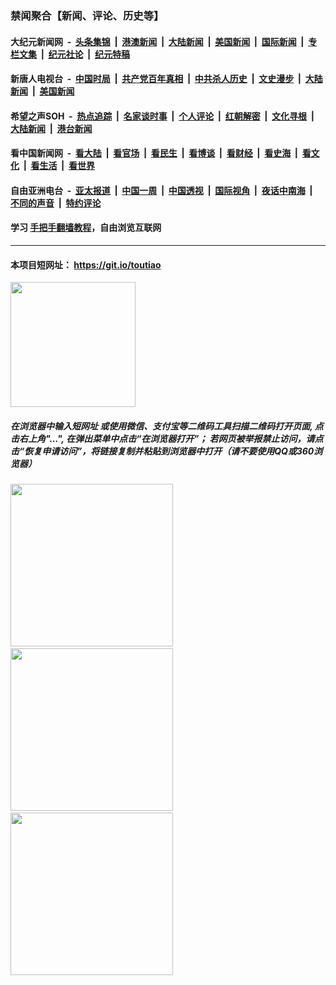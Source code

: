 ### 禁闻聚合【新闻、评论、历史等】

#### 大纪元新闻网 &nbsp;-&nbsp; [头条集锦](indexes/E头条集锦.md?t=03090731) &nbsp;|&nbsp; [港澳新闻](indexes/E港澳新闻.md?t=03090731)  &nbsp;|&nbsp; [大陆新闻](indexes/E大陆新闻.md?t=03090731) &nbsp;|&nbsp; [美国新闻](indexes/E美国新闻.md?t=03090731) &nbsp;|&nbsp; [国际新闻](indexes/E国际新闻.md?t=03090731) &nbsp;|&nbsp; [专栏文集](indexes/E专栏文集.md?t=03090731) &nbsp;|&nbsp; [纪元社论](indexes/E纪元社论.md?t=03090731) &nbsp;|&nbsp; [纪元特稿](indexes/E纪元特稿.md?t=03090731) 

#### 新唐人电视台 &nbsp;-&nbsp; [中国时局](indexes/N中国时局.md?t=03090731) &nbsp;|&nbsp; [共产党百年真相](indexes/N共产党百年真相.md?t=03090731) &nbsp;|&nbsp; [中共杀人历史](indexes/N中共杀人历史.md?t=03090731) &nbsp;|&nbsp; [文史漫步](indexes/N文史漫步.md?t=03090731) &nbsp;|&nbsp; [大陆新闻](indexes/N大陆新闻.md?t=03090731) &nbsp;|&nbsp; [美国新闻](indexes/N美国新闻.md?t=03090731)

#### 希望之声SOH &nbsp;-&nbsp; [热点追踪](indexes/H热点追踪.md?t=03090731) &nbsp;|&nbsp; [名家谈时事](indexes/H名家谈时事.md?t=03090731) &nbsp;|&nbsp; [个人评论](indexes/H个人评论.md?t=03090731)  &nbsp;|&nbsp; [红朝解密](indexes/H红朝解密.md?t=03090731) &nbsp;|&nbsp; [文化寻根](indexes/H文化寻根.md?t=03090731) &nbsp;|&nbsp; [大陆新闻](indexes/H大陆新闻.md?t=03090731) &nbsp;|&nbsp; [港台新闻](indexes/H港台新闻.md?t=03090731)

#### 看中国新闻网 &nbsp;-&nbsp; [看大陆](indexes/S看大陆.md?t=03090731) &nbsp;|&nbsp; [看官场](indexes/S看官场.md?t=03090731) &nbsp;|&nbsp; [看民生](indexes/S看民生.md?t=03090731)  &nbsp;|&nbsp; [看博谈](indexes/S看博谈.md?t=03090731) &nbsp;|&nbsp; [看财经](indexes/S看财经.md?t=03090731) &nbsp;|&nbsp; [看史海](indexes/S看史海.md?t=03090731) &nbsp;|&nbsp; [看文化](indexes/S看文化.md?t=03090731) &nbsp;|&nbsp; [看生活](indexes/S看生活.md?t=03090731) &nbsp;|&nbsp; [看世界](indexes/S看世界.md?t=03090731)

#### 自由亚洲电台 &nbsp;-&nbsp; [亚太报道](indexes/R亚太报道.md?t=03090731) &nbsp;|&nbsp; [中国一周](indexes/R中国一周.md?t=03090731) &nbsp;|&nbsp; [中国透视](indexes/R中国透视.md?t=03090731)  &nbsp;|&nbsp; [国际视角](indexes/R国际视角.md?t=03090731) &nbsp;|&nbsp; [夜话中南海](indexes/R夜话中南海.md?t=03090731) &nbsp;|&nbsp; [不同的声音](indexes/R不同的声音.md?t=03090731) &nbsp;|&nbsp; [特约评论](indexes/R特约评论.md?t=03090731)

#### 学习 [手把手翻墙教程](https://github.com/gfw-breaker/guides/wiki)，自由浏览互联网

----

#### 本项目短网址： https://git.io/toutiao
<img src="https://raw.githubusercontent.com/gfw-breaker/banned-news/master/scripts/img/qr.png" width="200px"/>  

##### 在浏览器中输入短网址 或使用微信、支付宝等二维码工具扫描二维码打开页面, 点击右上角"...", 在弹出菜单中点击“在浏览器打开”； 若网页被举报禁止访问，请点击“恢复申请访问”，将链接复制并粘贴到浏览器中打开（请不要使用QQ或360浏览器）

<img src="https://raw.githubusercontent.com/gfw-breaker/banned-news/master/scripts/img/1.png" width="260px"/> &nbsp; <img src="https://raw.githubusercontent.com/gfw-breaker/banned-news/master/scripts/img/2.png" width="260px"/> &nbsp; <img src="https://raw.githubusercontent.com/gfw-breaker/banned-news/master/scripts/img/3.png" width="260px"/>
